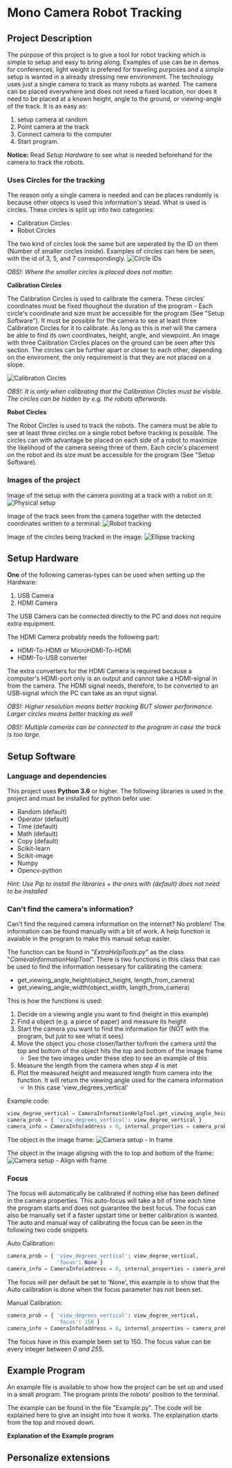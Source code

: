 # Mono Camera Robot Tracking

## Project Description
The purpose of this project is to give a tool for robot tracking which is simple to setup and easy to bring along. Examples of use can be in demos for conferences, light weight is prefered for traveling purposes and a simple setup is wanted in a already stressing new environment.
The technology uses just a single camera to track as many robots as wanted. The camera can be placed everywhere and does not need a fixed location, nor does it need to be placed at a known height, angle to the ground, or viewing-angle of the track. 
It is as easy as:
1. setup camera at random
2. Point camera at the track
3. Connect camera to the computer
4. Start program.

**Notice:** Read *Setup Hardware* to see what is needed beforehand for the camera to track the robots.

### Uses Circles for the tracking
The reason only a single camera is needed and can be places randomly is because other objecs is used this information's stead.
What is used is circles. These circles is split up into two categories:
* Calibration Circles
* Robot Circles

The two kind of circles look the same but are seperated by the ID on them (Number of smaller circles inside).
Examples of circles can here be seen, with the id of 3, 5, and 7 correspondingly. 
![Circle IDs](Images/circle_ids.png)

*OBS!: Where the smaller circles is placed does not matter.*


**Calibration Circles**

The Calibration Circles is used to calibrate the camera. These circles' coordinates must be fixed thoughout the duration of the program - Each circle's coordinate and size must be accessible for the program (See "Setup Software").
It must be possible for the camera to see at least three Calibration Circles for it to calibrate. As long as this is met will the camera be able to find its own coordinates, height, angle, and viewpoint. An image with three Calibration Circles places on the ground can be seen after this section. The circles can be further apart or closer to each other, depending on the enviroment, the only requirement is that they are not placed on a slope.

![Calibration Circles](Images/calibration_circles.png)

*OBS!: It is only when calibrating that the Calibration Circles must be visible. The circles can be hidden by e.g. the robots afterwards.*


**Robot Circles**

The Robot Circles is used to track the robots. The camera must be able to see at least three circles on a single robot before tracking is possible. The circles can with advantage be placed on each side of a robot to maximize the likelihood of the camera seeing three of them. Each circle's placement on the robot and its size must be accessible for the program (See "Setup Software).



### Images of the project

Image of the setup with the camera pointing at a track with a robot on it:
![Physical setup](/Images/physical_setup.png)

Image of the track seen from the camera together with the detected coordinates written to a terminal:
![Robot tracking](/Images/robot_tracking.png)

Image of the circles being tracked in the image:
![Ellipse tracking](/Images/circle_tracking.png)



## Setup Hardware
**One** of the following cameras-types can be used when setting up the Hardware:
1. USB Camera
2. HDMI Camera

The USB Camera can be connected directly to the PC and does not require extra equipment.

The HDMI Camera probably needs the following part:
* HDMI-To-HDMI or MicroHDMI-To-HDMI 
* HDMI-To-USB converter

The extra converters for the HDMI Camera is required because a computer's HDMI-port only is an output and cannot take a HDMI-signal in from the camera. The HDMI signal needs, therefore, to be converted to an USB-signal which the PC can take as an input signal.

*OBS!: Higher resolution means better tracking BUT slower performance. Larger circles means better tracking as well*

*OBS!: Multiple cameras can be connected to the program in case the track is too large.*


## Setup Software


### Language and dependencies
This project uses **Python 3.6** or higher. The following libraries is used in the project and must be installed for python befor use:
* Random (default)
* Operator (default)
* Time (default)
* Math (default)
* Copy (default)
* Scikit-learn
* Scikit-image
* Numpy
* Opencv-python

*Hint: Use Pip to install the libraries + the ones with (default) does not need to be installed* 


### Can't find the camera's information?
Can't find the required camera information on the internet? No problem! The information can be found manually with a bit of work. A help function is avaiable in the program to make this manual setup easier.

The function can be found in "*ExtraHelpTools.py*" as the class "*CameraInformationHelpTool*". There is two functions in this class that can be used to find the information nessesary for calibrating the camera:
* get_viewing_angle_height(object_height, length_from_camera)
* get_viewing_angle_width(object_width, langth_from_camera)

This is how the functions is used:
1. Decide on a viewing angle you want to find (height in this example)
2. Find a object (e.g. a piece of paper) and measure its height
3. Start the camera you want to find the information for (NOT with the program, but just to see what it sees)
4. Move the object you chose closer/farther to/from the camera until the top and bottom of the object hits the top and bottom of the image frame
    * See the two images under these step to see an example of this
5. Measure the length from the camera when *step 4* is met
6. Plot the measured height and measured length from camera into the function. It will return the viewing angle used for the camera information
    * In this case 'view_degrees_vertical'

Example code:

```python
view_degree_vertical = CameraInformationHelpTool.get_viewing_angle_height(201, 550)
camera_prob = { 'view_degrees_vertical': view_degree_vertical }
camera_info = CameraInfo(address = 0, internal_properties = camera_prob)
```

The object in the image frame:
![Camera setup - In frame](/Images/object_in_frame.png)

The object in the image aligning with the to top and bottom of the frame:
![Camera setup - Align with frame](/Images/object_aligning_with_frame.png)



### Focus
The focus will automatically be calibrated if nothing else has been defined in the camera properties. This auto-focus will take a bit of time each time the program starts and does not guarantee the best focus. The focus can also be manually set if a faster upstart time or better calibration is wanted. The auto and manual way of calibrating the focus can be seen in the following two code snippets. 

Auto Calibration:
```python
camera_prob = { 'view_degrees_vertical': view_degree_vertical,
                'focus': None }
camera_info = CameraInfo(address = 0, internal_properties = camera_prob)
```

The focus will per default be set to 'None', this example is to show that the Auto calibration is done when the focus parameter has not been set.

Manual Calibration:
```python
camera_prob = { 'view_degrees_vertical': view_degree_vertical,
                'focus': 150 }
camera_info = CameraInfo(address = 0, internal_properties = camera_prob)
```

The focus have in this example been set to 150. The focus value can be every integer between *0 and 255*.


## Example Program
An example file is available to show how the project can be set up and used in a small program. The program prints the robots' position to the terminal.

The example can be found in the file "Example.py". The code will be explained here to give an insight into how it works. The explaination starts from the top and moved down.

**Explanation of the Example program**



## Personalize extensions




